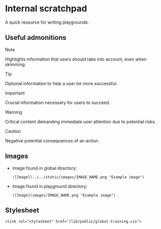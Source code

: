 # Internal scratchpad

A quick resource for writing playgrounds. 

## Useful admonitions

> [!NOTE]  
> Highlights information that users should take into account, even when skimming.

> [!TIP]
> Optional information to help a user be more successful.

> [!IMPORTANT]  
> Crucial information necessary for users to succeed.

> [!WARNING]  
> Critical content demanding immediate user attention due to potential risks.

> [!CAUTION]
> Negative potential consequences of an action.

## Images

* Image found in global directory:
  ```
  ![Image](../../static/images/IMAGE_NAME.png "Example image")
  ```
* Image found in playground directory: 
  ```
  ![Image](images/IMAGE_NAME.png "Example image")
  ```

## Stylesheet

```
<link rel="stylesheet" href="/lib/public/global-training.css">
```